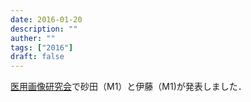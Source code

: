 ```yaml
---
date: 2016-01-20
description: ""
auther: ""
tags: ["2016"]
draft: false
---
```

[医用画像研究会](https://www.ieice.org/ken/program/index.php?tgs_regid=b5a9555a1a885304729b6766f0a5cca1fccbfe825bbf74aa186a0e62e85f9565&tgid=IEICE-MI&lang=)で砂田（M1）と伊藤（M1)が発表しました．
